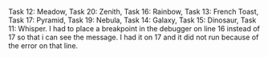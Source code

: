 Task 12: Meadow,
Task 20: Zenith,
Task 16: Rainbow,
Task 13: French Toast,
Task 17: Pyramid,
Task 19: Nebula,
Task 14: Galaxy,
Task 15: Dinosaur,
Task 11: Whisper. I had to place a breakpoint in the debugger on line 16 instead of 17 so that i can see the message. I had it on 17 and it did not run because of the error on that line.
